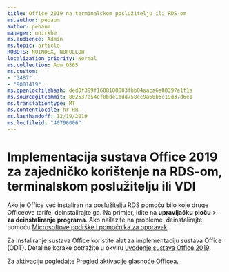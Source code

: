 ```yaml
---
title: Office 2019 na terminalskom poslužitelju ili RDS-om
ms.author: pebaum
author: pebaum
manager: mnirkhe
ms.audience: Admin
ms.topic: article
ROBOTS: NOINDEX, NOFOLLOW
localization_priority: Normal
ms.collection: Adm_O365
ms.custom:
- "3487"
- "9001419"
ms.openlocfilehash: ded0f399f1688108803fbb04aaca6a88397e1f1a
ms.sourcegitcommit: 802537a54ef8bde1bdd758ee9a60b6c19d37d6e1
ms.translationtype: MT
ms.contentlocale: hr-HR
ms.lasthandoff: 12/19/2019
ms.locfileid: "40796006"
---
```

# <a name="deploying-office-2019-for-shared-use-on-rds-terminal-server-or-vdi"></a>Implementacija sustava Office 2019 za zajedničko korištenje na RDS-om, terminalskom poslužitelju ili VDI

Ako je Office već instaliran na poslužitelju RDS pomoću bilo koje druge Officeove tarife, deinstalirajte ga. Na primjer, idite na **upravljačku ploču** > **za deinstaliranje programa**. Ako nailazite na probleme, deinstalirajte pomoću [Microsoftove podrške i pomoćnika za oporavak](https://aka.ms/SARA-OfficeUninstall-Alchemy). 

Za instaliranje sustava Office koristite alat za implementaciju sustava Office (ODT). Detaljne korake potražite u okviru [uvođenje sustava Office 2019](https://docs.microsoft.com/deployoffice/office2019/deploy).

Za aktivaciju pogledajte [Pregled aktivacije glasnoće Officea](https://docs.microsoft.com/deployoffice/vlactivation/plan-volume-activation-of-office).